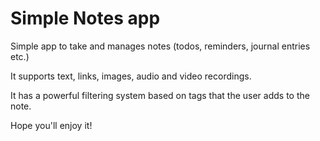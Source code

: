 # Simple Notes app

Simple app to take and manages notes (todos, reminders, journal entries etc.)

It supports text, links, images, audio and video recordings.

It has a powerful filtering system based on tags that the user adds to the note.

Hope you'll enjoy it!
